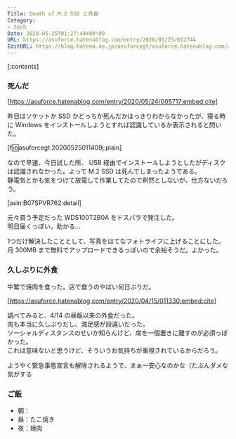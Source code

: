 ```yaml
---
Title: Death of M.2 SSD と外食
Category:
- tech
Date: 2020-05-25T01:27:44+09:00
URL: https://asuforce.hatenablog.com/entry/2020/05/25/012744
EditURL: https://blog.hatena.ne.jp/asuforcegt/asuforce.hatenablog.com/atom/entry/26006613573323312
---
```


[:contents]

###  死んだ

[https://asuforce.hatenablog.com/entry/2020/05/24/005717:embed:cite]

昨日はソケットか SSD かどっちか死んだかはっきりわからなかったが、寝る時に Windows をインストールしようとすれば認識しているか表示されると閃いた。  

[f:id:asuforcegt:20200525011409j:plain]

なので早速、今日試した所、 USB 経由でインストールしようとしたがディスクは認識されなかった。よって M.2 SSD は死んでしまったようである。  
静電気とかも気をつけて放電して作業してたので釈然としないが、仕方ないだろう。

[asin:B07SPVR762:detail]

元々買う予定だった WDS100T2B0A をドスパラで発注した。  
明日届くっぽい。助かる...

1つだけ解決したこととして、写真をはてなフォトライフに上げることにした。月 300MB まで無料でアップロードできるっぽいので余裕そうだ。よかった。

### 久しぶりに外食

牛繁で焼肉を食った。店で食うのやばい何日ぶりだ。

[https://asuforce.hatenablog.com/entry/2020/04/15/011330:embed:cite]

調べてみると、4/14 の昼飯以来の外食だった。  
肉も本当に久しぶりだし、満足感が段違いだった。  
ソーシャルディスタンスのせいか知らんけど、席を一個置きに離すのが必須っぽかった。  
これは意味ないと思うけど、そういうお気持ちが重視されているからだろう。

ようやく緊急事態宣言も解除されるようで、まぁ一安心なのかな（たぶんダメな気がする

### ご飯

- 朝：
- 昼：たこ焼き
- 夜：焼肉
